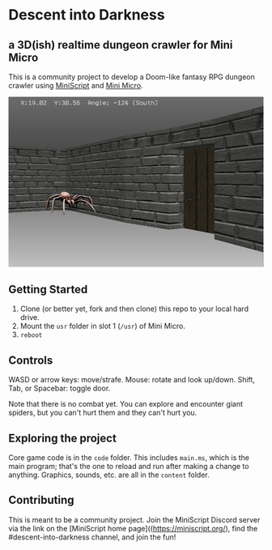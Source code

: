 # Descent into Darkness
## a 3D(ish) realtime dungeon crawler for Mini Micro

This is a community project to develop a Doom-like fantasy RPG dungeon crawler using [MiniScript](https://miniscript.org/) and [Mini Micro](https://miniscript.org/MiniMicro).

![Fairly current screen shot](notes/note-pics/ReadMeShot.png)

## Getting Started

1. Clone (or better yet, fork and then clone) this repo to your local hard drive.
2. Mount the `usr` folder in slot 1 (`/usr`) of Mini Micro.
3. `reboot`

## Controls

WASD or arrow keys: move/strafe.
Mouse: rotate and look up/down.
Shift, Tab, or Spacebar: toggle door.

Note that there is no combat yet.  You can explore and encounter giant spiders, but you can't hurt them and they can't hurt you.

## Exploring the project

Core game code is in the `code` folder.  This includes `main.ms`, which is the main program; that's the one to reload and run after making a change to anything.  Graphics, sounds, etc. are all in the `content` folder.

## Contributing

This is meant to be a community project.  Join the MiniScript Discord server via the link on the [MiniScript home page]((https://miniscript.org/), find the #descent-into-darkness channel, and join the fun!
